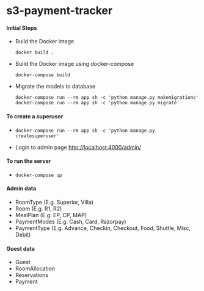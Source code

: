 # s3-payment-tracker

#### Initial Steps
- Build the Docker image
  ```
  docker build .
  ```
- Build the Docker image using docker-compose
  ```
  docker-compose build
  ```
- Migrate the models to database
  ```
  docker-compose run --rm app sh -c 'python manage.py makemigrations'
  docker-compose run --rm app sh -c 'python manage.py migrate'
  ```
#### To create a superuser
- ```
  docker-compose run --rm app sh -c 'python manage.py createsuperuser'
  ```
- Login to admin page
  <http://localhost:4000/admin/>

#### To run the server
-   ```
    docker-compose up
    ```
#### Admin data
- RoomType (E.g. Superior, Villa)
- Room (E.g. R1, R2)
- MealPlan  (E.g. EP, CP, MAP)
- PaymentModes (E.g. Cash, Card, Razorpay)
- PaymentType (E.g. Advance, Checkin, Checkout, Food, Shuttle, Misc, Debit)
#### Guest data
- Guest
- RoomAllocation
- Reservations
- Payment
